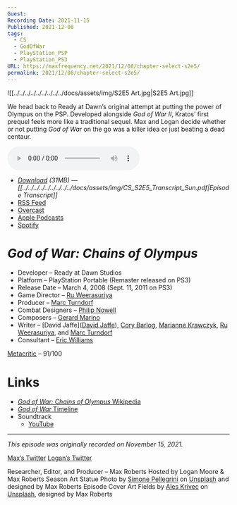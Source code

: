 ```yaml
---
Guest: 
Recording Date: 2021-11-15
Published: 2021-12-08
tags:
  - CS
  - GodOfWar
  - PlayStation_PSP
  - PlayStation_PS3
URL: https://maxfrequency.net/2021/12/08/chapter-select-s2e5/
permalink: 2021/12/08/chapter-select-s2e5/
---
```

![[../../../../../../../../../docs/assets/img/S2E5 Art.jpg|S2E5 Art.jpg]]

We head back to Ready at Dawn’s original attempt at putting the power of Olympus on the PSP. Developed alongside *God of War II*, Kratos’ first prequel feels more like a traditional sequel. Max and Logan decide whether or not putting *God of War* on the go was a killer idea or just beating a dead centaur.

<audio controls>
  <source src="https://traffic.libsyn.com/chapterselectpod/CS_S2E5_Final.mp3">
</audio>

- *[Download](https://traffic.libsyn.com/chapterselectpod/CS_S2E5_Final.mp3) (31MB)  — [[../../../../../../../../../docs/assets/img/CS_S2E5_Transcript_Sun.pdf|Episode Transcript]]*
- [RSS Feed](https://chapterselectpod.libsyn.com/rss)
- [Overcast](https://overcast.fm/itunes1568777352/chapter-select)
- [Apple Podcasts](https://podcasts.apple.com/us/podcast/chapter-select/id1568777352)
- [Spotify](https://open.spotify.com/show/4f1TLZXbwtSX7uHROe9KlS)
# *God of War: Chains of Olympus*

- Developer – Ready at Dawn Studios
- Platform – PlayStation Portable (Remaster released on PS3)
- Release Date – March 4, 2008 (Sept. 11, 2011 on PS3)
- Game Director – [Ru Weerasuriya](https://www.mobygames.com/developer/sheet/view/developerId,63409/)
- Producer – [Marc Turndorf](https://www.mobygames.com/developer/sheet/view/developerId,9212/)
- Combat Designers – [Philip Nowell](https://www.mobygames.com/developer/sheet/view/developerId,116949/)
- Composers – [Gerard Marino](https://en.wikipedia.org/wiki/Gerard_Marino)
- Writer – [David Jaffe]([David Jaffe](https://en.wikipedia.org/wiki/David_Jaffe)), [Cory Barlog](https://en.wikipedia.org/wiki/Cory_Barlog), [Marianne Krawczyk](https://en.wikipedia.org/wiki/Marianne_Krawczyk), [Ru Weerasuriya](https://www.mobygames.com/developer/sheet/view/developerId,63409/), and [Marc Turndorf](https://www.mobygames.com/person/9212/marc-turndorf/)
- Consultant – [Eric Williams](https://www.mobygames.com/developer/sheet/view/developerId,73057/)

[Metacritic](https://www.metacritic.com/game/psp/god-of-war-ghost-of-sparta) – 91/100
# Links

- [*God of War: Chains of Olympus* Wikipedia]()
- [*God of War* Timeline](https://godofwar.fandom.com/wiki/God_of_War_(series))
- Soundtrack
	- [YouTube](https://youtube.com/playlist?list=PL71B9875319F55757)

---
*This episode was originally recorded on November 15, 2021.*

[Max’s Twitter](https://www.twitter.com/maxroberts143)
[Logan’s Twitter](https://www.twitter.com/mooreman12)

Researcher, Editor, and Producer – Max Roberts
Hosted by Logan Moore & Max Roberts
Season Art Statue Photo by [Simone Pellegrini](https://unsplash.com/@mazerone) on [Unsplash](https://unsplash.com/photos/L3QG_OBluT0) and designed by Max Roberts
Episode Cover Art Fields by [Ales Krivec](https://unsplash.com/@aleskrivec) on [Unsplash](https://unsplash.com/photos/4miBe6zg5r0), designed by Max Roberts